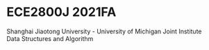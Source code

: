 # ECE2800J 2021FA
Shanghai Jiaotong University - University of Michigan Joint Institute   
Data Structures and Algorithm

